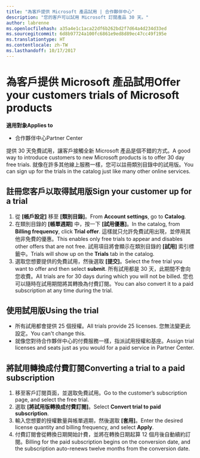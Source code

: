 ```yaml
---
title: "為客戶提供 Microsoft 產品試用 | 合作夥伴中心"
description: "您的客戶可以試用 Microsoft 訂閱產品 30 天。"
author: labrenne
ms.openlocfilehash: a35a4e1c1aca22df6b262bd2f7d64a4d234d33ed
ms.sourcegitcommit: 6d8b97724a100fc6861e9ed8d89ec47cc49f195e
ms.translationtype: HT
ms.contentlocale: zh-TW
ms.lasthandoff: 10/17/2017
---
```

# <a name="offer-your-customers-trials-of-microsoft-products"></a><span data-ttu-id="aa9f2-103">為客戶提供 Microsoft 產品試用</span><span class="sxs-lookup"><span data-stu-id="aa9f2-103">Offer your customers trials of Microsoft products</span></span>

**<span data-ttu-id="aa9f2-104">適用對象</span><span class="sxs-lookup"><span data-stu-id="aa9f2-104">Applies to</span></span>**

-  <span data-ttu-id="aa9f2-105">合作夥伴中心</span><span class="sxs-lookup"><span data-stu-id="aa9f2-105">Partner Center</span></span>

<span data-ttu-id="aa9f2-106">提供 30 天免費試用，讓客戶接觸全新 Microsoft 產品是個不錯的方式。</span><span class="sxs-lookup"><span data-stu-id="aa9f2-106">A good way to introduce customers to new Microsoft products is to offer 30 day free trials.</span></span> <span data-ttu-id="aa9f2-107">就像在許多其他線上服務一樣，您可以註冊類別目錄中的試用版。</span><span class="sxs-lookup"><span data-stu-id="aa9f2-107">You can sign up for the trials in the catalog just like many other online services.</span></span>  

## <a name="sign-your-customer-up-for-a-trial"></a><span data-ttu-id="aa9f2-108">註冊您客戶以取得試用版</span><span class="sxs-lookup"><span data-stu-id="aa9f2-108">Sign your customer up for a trial</span></span>

1.  <span data-ttu-id="aa9f2-109">從 **\[帳戶設定\]** 移至 **\[類別目錄\]**。</span><span class="sxs-lookup"><span data-stu-id="aa9f2-109">From **Account settings**, go to **Catalog**.</span></span> 
2.  <span data-ttu-id="aa9f2-110">在類別目錄的 **\[帳單週期\]** 中，按一下 **\[試用優惠\]**。</span><span class="sxs-lookup"><span data-stu-id="aa9f2-110">In the catalog, from **Billing frequency**, click **Trial offer**.</span></span> <span data-ttu-id="aa9f2-111">這樣就只允許免費試用出現，並停用其他非免費的優惠。</span><span class="sxs-lookup"><span data-stu-id="aa9f2-111">This enables only free trials to appear and disables other offers that are not free.</span></span> <span data-ttu-id="aa9f2-112">試用項目將會顯示在類別目錄的 **\[試用\]** 索引標籤中。</span><span class="sxs-lookup"><span data-stu-id="aa9f2-112">Trials will show up on the **Trials** tab in the catalog.</span></span>
3.  <span data-ttu-id="aa9f2-113">選取您想要提供的免費試用，然後選取 **\[提交\]**。</span><span class="sxs-lookup"><span data-stu-id="aa9f2-113">Select the free trial you want to offer and then select **submit**.</span></span> <span data-ttu-id="aa9f2-114">所有試用都是 30 天，此期間不會向您收費。</span><span class="sxs-lookup"><span data-stu-id="aa9f2-114">All trials are for 30 days during which you will not be billed.</span></span> <span data-ttu-id="aa9f2-115">您也可以隨時在試用期間將其轉換為付費訂閱。</span><span class="sxs-lookup"><span data-stu-id="aa9f2-115">You can also convert it to a paid subscription at any time during the trial.</span></span>

## <a name="using-the-trial"></a><span data-ttu-id="aa9f2-116">使用試用版</span><span class="sxs-lookup"><span data-stu-id="aa9f2-116">Using the trial</span></span>

- <span data-ttu-id="aa9f2-117">所有試用都會提供 25 個授權。</span><span class="sxs-lookup"><span data-stu-id="aa9f2-117">All trials provide 25 licenses.</span></span> <span data-ttu-id="aa9f2-118">您無法變更此設定。</span><span class="sxs-lookup"><span data-stu-id="aa9f2-118">You can't change this.</span></span>
- <span data-ttu-id="aa9f2-119">就像您對待合作夥伴中心的付費服務一樣，指派試用授權和基座。</span><span class="sxs-lookup"><span data-stu-id="aa9f2-119">Assign trial licenses and seats just as you would for a paid service in Partner Center.</span></span>

## <a name="converting-a-trial-to-a-paid-subscription"></a><span data-ttu-id="aa9f2-120">將試用轉換成付費訂閱</span><span class="sxs-lookup"><span data-stu-id="aa9f2-120">Converting a trial to a paid subscription</span></span>

1.  <span data-ttu-id="aa9f2-121">移至客戶訂閱頁面，並選取免費試用。</span><span class="sxs-lookup"><span data-stu-id="aa9f2-121">Go to the customer’s subscription page, and select the free trial.</span></span>
2.  <span data-ttu-id="aa9f2-122">選取 **\[將試用版轉換成付費訂閱\]**。</span><span class="sxs-lookup"><span data-stu-id="aa9f2-122">Select **Convert trial to paid subscription**.</span></span>
3.  <span data-ttu-id="aa9f2-123">輸入您想要的授權數量與帳單週期，然後選取 **\[套用\]**。</span><span class="sxs-lookup"><span data-stu-id="aa9f2-123">Enter the desired license quantity and billing frequency, and select **Apply**.</span></span>
4.  <span data-ttu-id="aa9f2-124">付費訂閱會從轉換日期開始計費，並將在轉換日期起算 12 個月後自動續約訂閱。</span><span class="sxs-lookup"><span data-stu-id="aa9f2-124">Billing for the paid subscription begins on the conversion date, and the subscription auto-renews twelve months from the conversion date.</span></span> 

